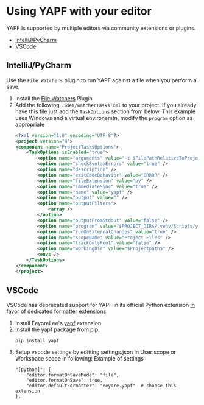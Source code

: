 # Using YAPF with your editor

YAPF is supported by multiple editors via community extensions or plugins.

- [IntelliJ/PyCharm](#intellijpycharm)
- [VSCode](#vscode)

## IntelliJ/PyCharm

Use the `File Watchers` plugin to run YAPF against a file when you perform a save.

1.  Install the [File Watchers](https://www.jetbrains.com/help/idea/using-file-watchers.html) Plugin
1.  Add the following `.idea/watcherTasks.xml` to your project. If you already have this file just add the `TaskOptions` section from below. This example uses Windows and a virtual environemtn, modify the `program` option as appropriate
    ```xml
    <?xml version="1.0" encoding="UTF-8"?>
    <project version="4">
    <component name="ProjectTasksOptions">
        <TaskOptions isEnabled="true">
            <option name="arguments" value="-i $FilePathRelativeToProjectRoot$" />
            <option name="checkSyntaxErrors" value="true" />
            <option name="description" />
            <option name="exitCodeBehavior" value="ERROR" />
            <option name="fileExtension" value="py" />
            <option name="immediateSync" value="true" />
            <option name="name" value="yapf" />
            <option name="output" value="" />
            <option name="outputFilters">
                <array />
            </option>
            <option name="outputFromStdout" value="false" />
            <option name="program" value="$PROJECT_DIR$/.venv/Scripts/yapf.exe" />
            <option name="runOnExternalChanges" value="true" />
            <option name="scopeName" value="Project Files" />
            <option name="trackOnlyRoot" value="false" />
            <option name="workingDir" value="$Projectpath$" />
            <envs />
        </TaskOptions>
    </component>
    </project>
    ```

## VSCode

VSCode has deprecated support for YAPF in its official Python extension [in favor of dedicated formatter extensions](https://github.com/microsoft/vscode-python/wiki/Migration-to-Python-Tools-Extensions).

1. Install EeyoreLee's [yapf](https://marketplace.visualstudio.com/items?itemName=eeyore.yapf) extension.
1. Install the yapf package from pip.
   ```
   pip install yapf
   ```
1. Setup vscode settings by editting settings.json in User scope or Workspace scope in following: Example of settings
   ```jsonc
   "[python]": {
       "editor.formatOnSaveMode": "file",
       "editor.formatOnSave": true,
       "editor.defaultFormatter": "eeyore.yapf"  # choose this extension
   },
   ```
